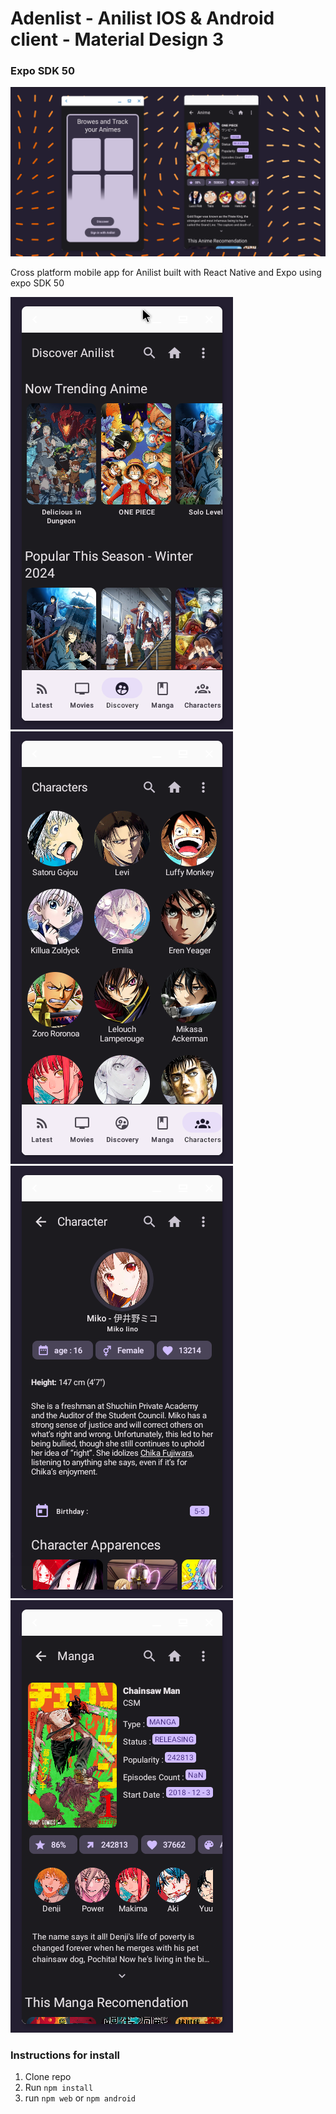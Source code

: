 # Adenlist - Anilist IOS & Android client - Material Design 3
### Expo SDK 50

![header](/assets/screens/1.png)

Cross platform mobile app for Anilist built with React Native and Expo using expo SDK 50

![header](/assets/screens/2.png)
![header](/assets/screens/3.png)
![header](/assets/screens/4.png)
![header](/assets/screens/5.png)

### Instructions for install
1. Clone repo
2. Run `npm install`
3. run `npm web` or `npm android`
